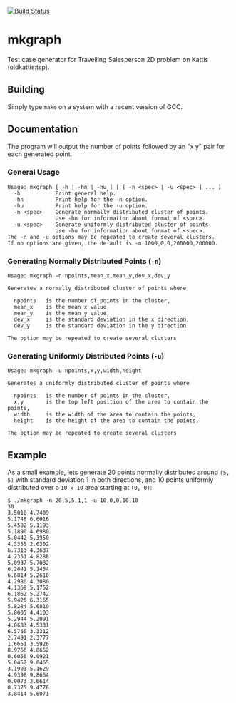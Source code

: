 [![Build Status](https://travis-ci.org/estan/mkgraph.svg?branch=master)](https://travis-ci.org/estan/mkgraph)

mkgraph
=======

Test case generator for Travelling Salesperson 2D problem on Kattis (oldkattis:tsp).

Building
--------
Simply type `make` on a system with a recent version of GCC.

Documentation
-------------

The program will output the number of points followed by an "x y" pair for each generated point.

### General Usage
    Usage: mkgraph [ -h | -hn | -hu ] [ [ -n <spec> | -u <spec> ] ... ]
      -h           Print general help.
      -hn          Print help for the -n option.
      -hu          Print help for the -u option.
      -n <spec>    Generate normally distributed cluster of points.
                   Use -hn for information about format of <spec>.
      -u <spec>    Generate uniformly distributed cluster of points.
                   Use -hu for information about format of <spec>.
    The -n and -u options may be repeated to create several clusters.
    If no options are given, the default is -n 1000,0,0,200000,200000.

### Generating Normally Distributed Points (`-n`)

    Usage: mkgraph -n npoints,mean_x,mean_y,dev_x,dev_y
    
    Generates a normally distributed cluster of points where
    
      npoints   is the number of points in the cluster,
      mean_x    is the mean x value,
      mean_y    is the mean y value,
      dev_x     is the standard deviation in the x direction,
      dev_y     is the standard deviation in the y direction.
    
    The option may be repeated to create several clusters

### Generating Uniformly Distributed Points (`-u`)

    Usage: mkgraph -u npoints,x,y,width,height
    
    Generates a uniformly distributed cluster of points where
    
      npoints   is the number of points in the cluster,
      x,y       is the top left position of the area to contain the points,
      width     is the width of the area to contain the points,
      height    is the height of the area to contain the points.
    
    The option may be repeated to create several clusters

Example
-------
As a small example, lets generate 20 points normally distributed around `(5, 5)` with standard deviation 1 in both directions, and 10 points uniformly distributed over a `10 x 10` area starting at `(0, 0)`:

    $ ./mkgraph -n 20,5,5,1,1 -u 10,0,0,10,10
    30
    3.5010 4.7409
    5.1748 6.6016
    5.4582 5.1193
    5.1890 4.6980
    5.0442 5.3950
    4.3355 2.6302
    6.7313 4.3637
    4.2351 4.8288
    5.0937 5.7032
    6.2041 5.1454
    6.6814 5.2610
    4.2980 4.3080
    4.1369 5.1752
    6.1862 5.2742
    5.9426 6.3165
    5.8284 5.6810
    5.8605 4.4103
    5.2944 5.2091
    4.8683 4.5331
    6.5766 3.3312
    2.7491 2.3777
    1.6651 3.5926
    8.9766 4.8652
    0.6056 9.0921
    5.0452 9.0465
    3.1903 5.1629
    4.9398 9.8664
    0.9073 2.6614
    0.7375 9.4776
    3.8414 5.0071
